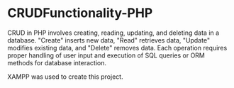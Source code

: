# CRUDFunctionality-PHP

CRUD in PHP involves creating, reading, updating, and deleting data in a database. "Create" inserts new data, "Read" retrieves data, "Update" modifies existing data, and "Delete" removes data. Each operation requires proper handling of user input and execution of SQL queries or ORM methods for database interaction.

XAMPP was used to create this project.
